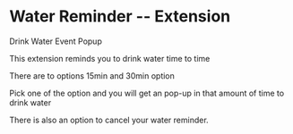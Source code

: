 # Water Reminder -- Extension

Drink Water Event Popup


This extension reminds you to drink water time to time 


There are to options 15min and 30min option 


Pick one of the option and you will get an pop-up in that amount of time to drink water


There is also an option to cancel your water reminder.
